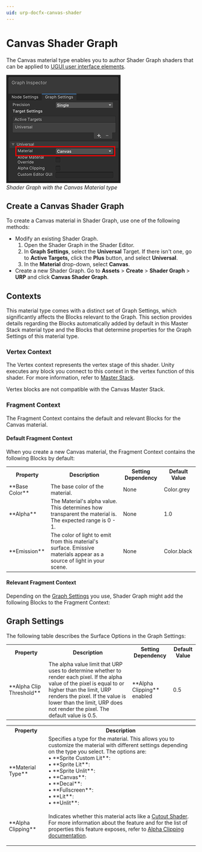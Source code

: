 ```yaml
---
uid: urp-docfx-canvas-shader
---
```

# Canvas Shader Graph

The Canvas material type enables you to author Shader Graph shaders that can be applied to [UGUI user interface elements](https://docs.unity3d.com/Packages/com.unity.ugui@1.0/manual/UICanvas.html).

![Shader Graph with the Canvas Material type](Images/canvas/canvas-shader-graph-material-type.png)<br/>*Shader Graph with the Canvas Material type*

## Create a Canvas Shader Graph

To create a Canvas material in Shader Graph, use one of the following methods:

* Modify an existing Shader Graph.
    1. Open the Shader Graph in the Shader Editor.
    2. In **Graph Settings**, select the **Universal** Target. If there isn't one, go to **Active Targets,** click the **Plus** button, and select **Universal**.
    3. In the **Material** drop-down, select **Canvas**.
* Create a new Shader Graph. Go to **Assets** > **Create** > **Shader Graph** > **URP** and click **Canvas Shader Graph**.

## Contexts

This material type comes with a distinct set of Graph Settings, which significantly affects the Blocks relevant to the Graph. This section provides details regarding the Blocks automatically added by default in this Master Stack material type and the Blocks that determine properties for the Graph Settings of this material type.


### Vertex Context

The Vertex context represents the vertex stage of this shader. Unity executes any block you connect to this context in the vertex function of this shader. For more information, refer to [Master Stack](https://docs.unity3d.com/Packages/com.unity.shadergraph@17.0/manual/Master-Stack.html).

Vertex blocks are not compatible with the Canvas Master Stack.

### Fragment Context

The Fragment Context contains the default and relevant Blocks for the Canvas material.


#### Default Fragment Context

When you create a new Canvas material, the Fragment Context contains the following Blocks by default:

<table>
<tr>
<th>Property</th>
<th>Description</th>
<th>Setting Dependency</th>
<th>Default Value</th>
</tr>
<tr>
<td>**Base Color**</td>
<td>The base color of the material.</td>
<td>None</td>
<td>Color.grey</td>
</tr>
<tr>
<td>**Alpha**</td>
<td>The Material's alpha value. This determines how transparent the material is. The expected range is 0 - 1.</td>
<td>None</td>
<td>1.0</td>
</tr>
<tr>
<td>**Emission**</td>
<td>The color of light to emit from this material's surface. Emissive materials appear as a source of light in your scene.</td>
<td>None</td>
<td>Color.black</td>
</tr>
</table>

#### Relevant Fragment Context

Depending on the [Graph Settings](#graph-settings) you use, Shader Graph might add the following Blocks to the Fragment Context:

<table>
<tr>
<th>Property</th>
<th>Description</th>
<th>Setting Dependency</th>
<th>Default Value</th>
</tr>
<tr>
<td>**Alpha Clip Threshold**</td>
<td>The alpha value limit that URP uses to determine whether to render each pixel. If the alpha value of the pixel is equal to or higher than the limit, URP renders the pixel. If the value is lower than the limit, URP does not render the pixel. The default value is 0.5.</td>
<td>**Alpha Clipping** enabled</td>
<td>0.5</td>
</tr>

## Graph Settings

The following table describes the Surface Options in the Graph Settings:

<table>
<tr>
<th>Property</th>
<th>Description</th>
</tr>
<tr>
<td>**Material Type**</td>
<td>Specifies a type for the material. This allows you to customize the material with different settings depending on the type you select. The options are:<br/>&#8226; **Sprite Custom Lit**: <br/>&#8226; **Sprite Lit**: <br/>&#8226; **Sprite Unlit**: <br/>&#8226; **Canvas**: <br/>&#8226; **Decal**: <br/>&#8226; **Fullscreen**: <br/>&#8226; **Lit**: <br/>&#8226; **Unlit**: </td>
</tr>
<tr>
<td>**Alpha Clipping**</td>
<td>

Indicates whether this material acts like a [Cutout Shader](https://docs.unity3d.com/Manual/StandardShaderMaterialParameterRenderingMode.html).<br/>For more information about the feature and for the list of properties this feature exposes, refer to [Alpha Clipping documentation](../../com.unity.render-pipelines.high-definition/Documentation~/Alpha-Clipping.md).

</td>
</tr>

